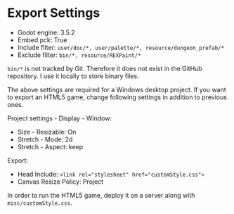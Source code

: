 # Export Settings

* Godot engine: 3.5.2
* Embed pck: True
* Include filter: `user/doc/*, user/palette/*, resource/dungeon_prefab/*`
* Exclude filter: `bin/*, resource/REXPaint/*`

`bin/*` is not tracked by Git. Therefore it does not exist in the GitHub repository. I use it locally to store binary files.

The above settings are required for a Windows desktop project. If you want to export an HTML5 game, change following settings in addition to previous ones.

Project settings - Display - Window:

* Size - Resizable: On
* Stretch - Mode: 2d
* Stretch - Aspect: keep

Export:

* Head Include: `<link rel="stylesheet" href="customStyle.css">`
* Canvas Resize Policy: Project

In order to run the HTML5 game, deploy it on a server along with `misc/customStyle.css`.
